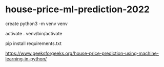 # house-price-ml-prediction-2022

create
python3 -m venv venv

activate
. venv/bin/activate

pip install requirements.txt

https://www.geeksforgeeks.org/house-price-prediction-using-machine-learning-in-python/
